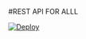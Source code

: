 #REST API FOR ALLL 

[![Deploy](https://www.herokucdn.com/deploy/button.svg)](https://heroku.com/deploy?template=https://github.com/livydev/api-3/)
